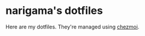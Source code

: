 # narigama's dotfiles

Here are my dotfiles. They're managed using [chezmoi](https://www.chezmoi.io/).

